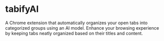 # tabifyAI
A Chrome extension that automatically organizes your open tabs into categorized groups using an AI model. Enhance your browsing experience by keeping tabs neatly organized based on their titles and content.

